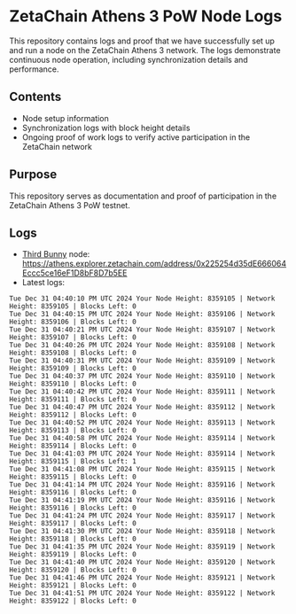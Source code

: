 # ZetaChain Athens 3 PoW Node Logs
This repository contains logs and proof that we have successfully set up and run a node on the ZetaChain Athens 3 network. The logs demonstrate continuous node operation, including synchronization details and performance.

## Contents
- Node setup information
- Synchronization logs with block height details
- Ongoing proof of work logs to verify active participation in the ZetaChain network

## Purpose
This repository serves as documentation and proof of participation in the ZetaChain Athens 3 PoW testnet.

## Logs

- [Third Bunny](https://thirdbunny.xyz/) node: https://athens.explorer.zetachain.com/address/0x225254d35dE666064Eccc5ce16eF1D8bF8D7b5EE
- Latest logs:
```
Tue Dec 31 04:40:10 PM UTC 2024 Your Node Height: 8359105 | Network Height: 8359105 | Blocks Left: 0
Tue Dec 31 04:40:15 PM UTC 2024 Your Node Height: 8359106 | Network Height: 8359106 | Blocks Left: 0
Tue Dec 31 04:40:21 PM UTC 2024 Your Node Height: 8359107 | Network Height: 8359107 | Blocks Left: 0
Tue Dec 31 04:40:26 PM UTC 2024 Your Node Height: 8359108 | Network Height: 8359108 | Blocks Left: 0
Tue Dec 31 04:40:31 PM UTC 2024 Your Node Height: 8359109 | Network Height: 8359109 | Blocks Left: 0
Tue Dec 31 04:40:37 PM UTC 2024 Your Node Height: 8359110 | Network Height: 8359110 | Blocks Left: 0
Tue Dec 31 04:40:42 PM UTC 2024 Your Node Height: 8359111 | Network Height: 8359111 | Blocks Left: 0
Tue Dec 31 04:40:47 PM UTC 2024 Your Node Height: 8359112 | Network Height: 8359112 | Blocks Left: 0
Tue Dec 31 04:40:52 PM UTC 2024 Your Node Height: 8359113 | Network Height: 8359113 | Blocks Left: 0
Tue Dec 31 04:40:58 PM UTC 2024 Your Node Height: 8359114 | Network Height: 8359114 | Blocks Left: 0
Tue Dec 31 04:41:03 PM UTC 2024 Your Node Height: 8359114 | Network Height: 8359115 | Blocks Left: 1
Tue Dec 31 04:41:08 PM UTC 2024 Your Node Height: 8359115 | Network Height: 8359115 | Blocks Left: 0
Tue Dec 31 04:41:14 PM UTC 2024 Your Node Height: 8359116 | Network Height: 8359116 | Blocks Left: 0
Tue Dec 31 04:41:19 PM UTC 2024 Your Node Height: 8359116 | Network Height: 8359116 | Blocks Left: 0
Tue Dec 31 04:41:24 PM UTC 2024 Your Node Height: 8359117 | Network Height: 8359117 | Blocks Left: 0
Tue Dec 31 04:41:30 PM UTC 2024 Your Node Height: 8359118 | Network Height: 8359118 | Blocks Left: 0
Tue Dec 31 04:41:35 PM UTC 2024 Your Node Height: 8359119 | Network Height: 8359119 | Blocks Left: 0
Tue Dec 31 04:41:40 PM UTC 2024 Your Node Height: 8359120 | Network Height: 8359120 | Blocks Left: 0
Tue Dec 31 04:41:46 PM UTC 2024 Your Node Height: 8359121 | Network Height: 8359121 | Blocks Left: 0
Tue Dec 31 04:41:51 PM UTC 2024 Your Node Height: 8359122 | Network Height: 8359122 | Blocks Left: 0
```
